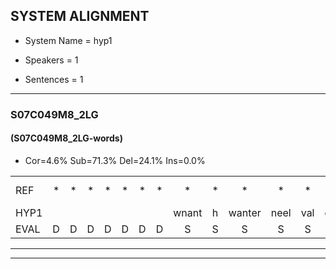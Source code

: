 
## SYSTEM ALIGNMENT

- System Name = hyp1

- Speakers = 1

- Sentences = 1

---

### S07C049M8_2LG

#### (S07C049M8_2LG-words)

- Cor=4.6%	Sub=71.3%	Del=24.1%	Ins=0.0%

|  |  |  |  |  |  |  |  |  |  |  |  |  |  |  |  |  |  |  |  |  |  |  |  |  |  |  |  |  |  |  |  |  |  |  |  |  |  |  |  |  |  |  |  |  |  |  |  |  |  |  |  |  |  |  |  |  |  |  |  |  |  |  |  |  |  |  |  |  |  |  |  |  |  |  |  |  |  |  |  |  |  |  |  |  |  |  |  |  |  |  |  |  |  |  |  |  |  |  |  |  |  |  |  |  |  |  |  |  |
|:--- |:---:|:---:|:---:|:---:|:---:|:---:|:---:|:---:|:---:|:---:|:---:|:---:|:---:|:---:|:---:|:---:|:---:|:---:|:---:|:---:|:---:|:---:|:---:|:---:|:---:|:---:|:---:|:---:|:---:|:---:|:---:|:---:|:---:|:---:|:---:|:---:|:---:|:---:|:---:|:---:|:---:|:---:|:---:|:---:|:---:|:---:|:---:|:---:|:---:|:---:|:---:|:---:|:---:|:---:|:---:|:---:|:---:|:---:|:---:|:---:|:---:|:---:|:---:|:---:|:---:|:---:|:---:|:---:|:---:|:---:|:---:|:---:|:---:|:---:|:---:|:---:|:---:|:---:|:---:|:---:|:---:|:---:|:---:|:---:|:---:|:---:|:---:|:---:|:---:|:---:|:---:|:---:|:---:|:---:|:---:|:---:|:---:|:---:|:---:|:---:|:---:|:---:|:---:|:---:|:---:|:---:|:---:|:---:|
| REF | * | * | * | * | * | * | * | * | * | * | * | * | * | * | * | * | * | * | auto | schouders | *(veer) | * | *(hal) | * | verhaal | * | * | * | koning | * | * | * | * | * | * | * | * | * | * | * | * | * | * | * | * | * | * | * | * | * | *(recht) | *(om) | * | *(licht) | *(uit) | *(stop) | * | opnieuw | * | gooien | * | * | moeder | * | * | * | * | * | *(polo) | * | *(fiets) | *(dun) | * | * | *(dichten) | *(bij) | meisje | * | * | muziek | * | waarom | * | * | * | * | * | * | * | * | zwemmen | vuurwerk | appel*(appels) | * | cola | *(kussens) | kussen | *(een) | eerste | * | * | *(kleur) | * | kleuren | voetbal | *(de) | * | * |
| HYP1 |  |  |  |  |  |  |  | wnant | h | wanter | neel | val | oen | oren | gunwn | een | uh | al | auto |  |  |  |  |  |  |  |  |  |  |  | shouder | ver | wum | gel | verel | veraal | komni | komkonni | hooier | hoe | iel | rijk | hoe | wlig | spelpalet | deinken | hoa | hooft | t | open | ah | die | lijhuit | s | top | een | op | nieuw | goe | gooien |  |  |  |  | ne | en | hoder | in | de | polo | hir | fit | den | vi | gen | diton | bij | meshen | gade | muziek |  |  | hoe | warom | ge | shun | loen | lo | u | nn | vuu | werk | appels | coch | cola | cusun | sen | n | eerto | ifuld | ga | u | een | kleuren |  |  | voetbaul | deda |
| EVAL | D | D | D | D | D | D | D | S | S | S | S | S | S | S | S | S | S | S |  | D | D | D | D | D | D | D | D | D | D | D | S | S | S | S | S | S | S | S | S | S | S | S | S | S | S | S | S | S | S | S | S | S | S | S | S | S | S | S | S |  | D | D | D | D | S | S | S | S | S | S | S | S | S | S | S | S | S | S | S |  | D | D | S | S | S | S | S | S | S | S | S | S | S | S |  | S | S | S | S | S | S | S | S |  | D | D | S | S |
---

---
